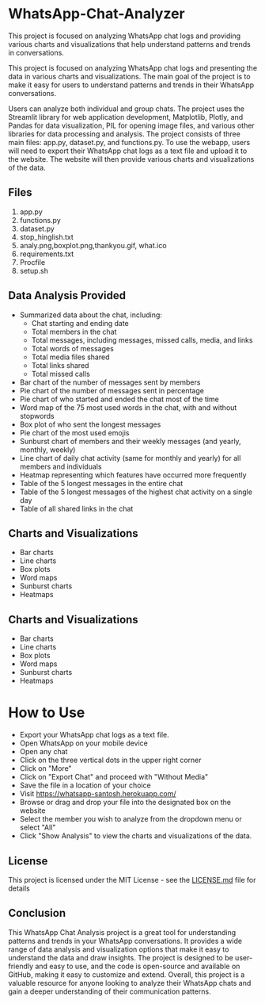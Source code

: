 # WhatsApp-Chat-Analyzer
This project is focused on analyzing WhatsApp chat logs and providing various charts and visualizations that help understand patterns and trends in conversations.

This project is focused on analyzing WhatsApp chat logs and presenting the data in various charts and visualizations. The main goal of the project is to make it easy for users to understand patterns and trends in their WhatsApp conversations.

Users can analyze both individual and group chats. The project uses the Streamlit library for web application development, Matplotlib, Plotly, and Pandas for data visualization, PIL for opening image files, and various other libraries for data processing and analysis. The project consists of three main files: app.py, dataset.py, and functions.py. 
To use the webapp, users will need to export their WhatsApp chat logs as a text file and upload it to the website. The website will then provide various charts and visualizations of the data.

## Files
1. app.py
2. functions.py
3. dataset.py
4. stop_hinglish.txt
5. analy.png,boxplot.png,thankyou.gif, what.ico
6. requirements.txt
7. Procfile
8. setup.sh
    
## Data Analysis Provided
- Summarized data about the chat, including:
  - Chat starting and ending date
  - Total members in the chat
  - Total messages, including messages, missed calls, media, and links
  - Total words of messages
  - Total media files shared
  - Total links shared
  - Total missed calls
- Bar chart of the number of messages sent by members
- Pie chart of the number of messages sent in percentage
- Pie chart of who started and ended the chat most of the time
- Word map of the 75 most used words in the chat, with and without stopwords
- Box plot of who sent the longest messages
- Pie chart of the most used emojis
- Sunburst chart of members and their weekly messages (and yearly, monthly, weekly)
- Line chart of daily chat activity (same for monthly and yearly) for all members and individuals
- Heatmap representing which features have occurred more frequently
- Table of the 5 longest messages in the entire chat
- Table of the 5 longest messages of the highest chat activity on a single day
- Table of all shared links in the chat

## Charts and Visualizations
- Bar charts
- Line charts
- Box plots
- Word maps
- Sunburst charts
- Heatmaps

## Charts and Visualizations
- Bar charts
- Line charts
- Box plots
- Word maps
- Sunburst charts
- Heatmaps

# How to Use
- Export your WhatsApp chat logs as a text file.
- Open WhatsApp on your mobile device
- Open any chat
- Click on the three vertical dots in the upper right corner
- Click on "More"
- Click on "Export Chat" and proceed with "Without Media"
- Save the file in a location of your choice
- Visit https://whatsapp-santosh.herokuapp.com/
- Browse or drag and drop your file into the designated box on the website
- Select the member you wish to analyze from the dropdown menu or select "All"
- Click "Show Analysis" to view the charts and visualizations of the data.


## License
This project is licensed under the MIT License - see the [LICENSE.md]() file for details

## Conclusion
This WhatsApp Chat Analysis project is a great tool for understanding patterns and trends in your WhatsApp conversations. It provides a wide range of data analysis and visualization options that make it easy to understand the data and draw insights. The project is designed to be user-friendly and easy to use, and the code is open-source and available on GitHub, making it easy to customize and extend. Overall, this project is a valuable resource for anyone looking to analyze their WhatsApp chats and gain a deeper understanding of their communication patterns.





